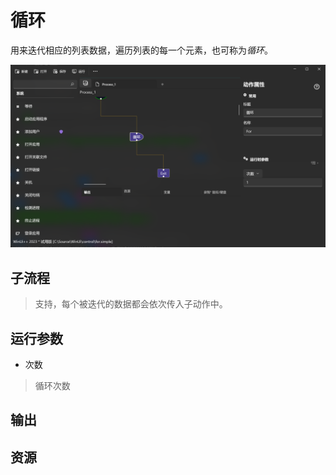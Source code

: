 # 循环 
用来迭代相应的列表数据，遍历列表的每一个元素，也可称为*循环*。

![For](./images/03.png ':size=90%')

## 子流程

> 支持，每个被迭代的数据都会依次传入子动作中。

## 运行参数

* 次数
> 循环次数


## 输出


## 资源

